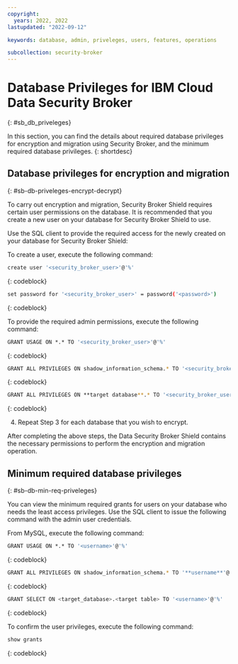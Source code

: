 ```yaml
---
copyright:
  years: 2022, 2022
lastupdated: "2022-09-12"

keywords: database, admin, priveleges, users, features, operations

subcollection: security-broker
---
```


# Database Privileges for IBM Cloud Data Security Broker
{: #sb_db_priveleges}

In this section, you can find the details about required database
privileges for encryption and migration using Security Broker, and the
minimum required database privileges.
{: shortdesc}

## Database privileges for encryption and migration
{: #sb-db-priveleges-encrypt-decrypt}

To carry out encryption and migration, Security Broker Shield requires
certain user permissions on the database. It is recommended that you
create a new user on your database for Security Broker Shield to use.

Use the SQL client to provide the required access for the newly created
on your database for Security Broker Shield:

To create a user, execute the following command:


```sh
create user '<security_broker_user>'@'%'
```
{: codeblock}  

```sh
set password for '<security_broker_user>' = password('<password>')
```
{: codeblock}   

To provide the required admin permissions, execute the following
command:

```sh
GRANT USAGE ON *.* TO '<security_broker_user>'@'%'
```
{: codeblock} 

```sh
GRANT ALL PRIVILEGES ON shadow_information_schema.* TO '<security_broker_user>'@'%'
```
{: codeblock}

```sh
GRANT ALL PRIVILEGES ON **target database**.* TO '<security_broker_user>'@'%' WITH GRANT OPTION
```
{: codeblock}

4.  Repeat Step 3 for each database that you wish to encrypt.

After completing the above steps, the Data Security Broker Shield contains the necessary permissions to perform the encryption and migration operation.

## Minimum required database privileges
{: #sb-db-min-req-priveleges}

You can view the minimum required grants for users on your database who
needs the least access privileges. Use the SQL client to issue the
following command with the admin user credentials.

From MySQL, execute the following command:

```sh
GRANT USAGE ON *.* TO '<username>'@'%'
```
{: codeblock}

```sh
GRANT ALL PRIVILEGES ON shadow_information_schema.* TO '**username**'@'%'
```
{: codeblock}

```sh
GRANT SELECT ON <target_database>.<target table> TO '<username>'@'%'
```
{: codeblock}

To confirm the user privileges, execute the following command:
```sh
show grants
```
{: codeblock}


